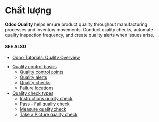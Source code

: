 # Chất lượng

**Odoo Quality** helps ensure product quality throughout manufacturing processes and inventory
movements. Conduct quality checks, automate quality inspection frequency, and create quality alerts
when issues arise.

#### SEE ALSO
- [Odoo Tutorials: Quality Overview](https://www.odoo.com/slides/slide/quality-overview-5590)

* [Quality control basics](applications/inventory_and_mrp/quality/quality_management.md)
  * [Quality control points](applications/inventory_and_mrp/quality/quality_management/quality_control_points.md)
  * [Quality alerts](applications/inventory_and_mrp/quality/quality_management/quality_alerts.md)
  * [Quality checks](applications/inventory_and_mrp/quality/quality_management/quality_checks.md)
  * [Failure locations](applications/inventory_and_mrp/quality/quality_management/failure_locations.md)
* [Quality check types](applications/inventory_and_mrp/quality/quality_check_types.md)
  * [Instructions quality check](applications/inventory_and_mrp/quality/quality_check_types/instructions_check.md)
  * [Pass - Fail quality check](applications/inventory_and_mrp/quality/quality_check_types/pass_fail_check.md)
  * [Measure quality check](applications/inventory_and_mrp/quality/quality_check_types/measure_check.md)
  * [Take a Picture quality check](applications/inventory_and_mrp/quality/quality_check_types/picture_check.md)
